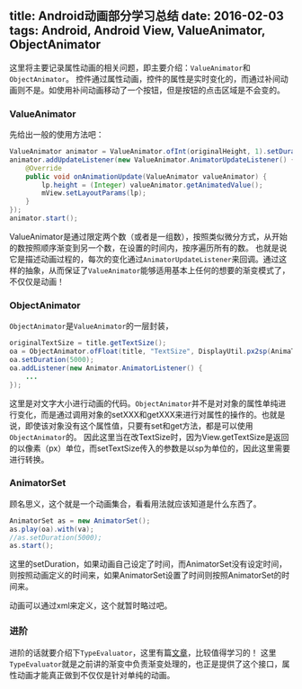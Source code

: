 ﻿title: Android动画部分学习总结
date: 2016-02-03
tags: Android, Android View, ValueAnimator, ObjectAnimator
---
这里将主要记录属性动画的相关问题，即主要介绍：`ValueAnimator`和`ObjectAnimator`。
控件通过属性动画，控件的属性是实时变化的，而通过补间动画则不是。如使用补间动画移动了一个按钮，但是按钮的点击区域是不会变的。
### ValueAnimator
先给出一般的使用方法吧：
```java
ValueAnimator animator = ValueAnimator.ofInt(originalHeight, 1).setDuration(mAnimationTime);
animator.addUpdateListener(new ValueAnimator.AnimatorUpdateListener() {
    @Override
    public void onAnimationUpdate(ValueAnimator valueAnimator) {
        lp.height = (Integer) valueAnimator.getAnimatedValue();
        mView.setLayoutParams(lp);
    }
});
animator.start();
```
ValueAnimator是通过限定两个数（或者是一组数），按照类似微分方式，从开始的数按照顺序渐变到另一个数，在设置的时间内，按序遍历所有的数。
也就是说它是描述动画过程的，每次的变化通过`AnimatorUpdateListener`来回调。通过这样的抽象，从而保证了`ValueAnimator`能够适用基本上任何的想要的渐变模式了，不仅仅是动画！

### ObjectAnimator
`ObjectAnimator`是`ValueAnimator`的一层封装，
```java
originalTextSize = title.getTextSize();
oa = ObjectAnimator.ofFloat(title, "TextSize", DisplayUtil.px2sp(AnimaTestFragment.this.getActivity(), originalTextSize), 5f, DisplayUtil.px2sp(AnimaTestFragment.this.getActivity(),originalTextSize));
oa.setDuration(5000);
oa.addListener(new Animator.AnimatorListener() {
	...
});
```
这里是对文字大小进行动画的代码。`ObjectAnimator`并不是对对象的属性单纯进行变化，而是通过调用对象的setXXX和getXXX来进行对属性的操作的。也就是说，即使该对象没有这个属性值，只要有set和get方法，都是可以使用`ObjectAnimator`的。
因此这里当在改TextSize时，因为View.getTextSize是返回的以像素（px）单位，而setTextSize传入的参数是以sp为单位的，因此这里需要进行转换。

### AnimatorSet
顾名思义，这个就是一个动画集合，看看用法就应该知道是什么东西了。
```java
AnimatorSet as = new AnimatorSet();
as.play(oa).with(va);
//as.setDuration(5000);
as.start();
```
这里的setDuration，如果动画自己设定了时间，而AnimatorSet没有设定时间，则按照动画定义的时间来，如果AnimatorSet设置了时间则按照AnimatorSet的时间来。

动画可以通过xml来定义，这个就暂时略过吧。

### 进阶
进阶的话就要介绍下`TypeEvaluator`，这里有篇[文章](http://blog.csdn.net/jdsjlzx/article/details/45558901)，比较值得学习的！
这里`TypeEvaluator`就是之前讲的渐变中负责渐变处理的，也正是提供了这个接口，属性动画才能真正做到不仅仅是针对单纯的动画。



